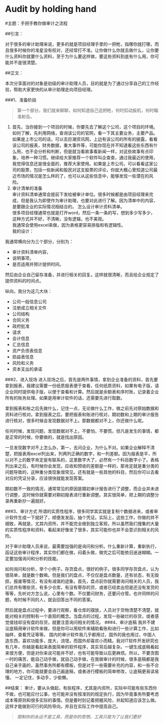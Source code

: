 # Audit by holding hand

#主题：手把手教你做审计之流程

##引言：

对于很多的审计助理来说，更多的就是项目经理手里的一把枪，指哪你就打哪，而且很多时候你的准星没有校对，还经常打不准。让你做什么你就去做什么，让你要什么资料你就要什么资料，至于为什么要这样做，要这些资料到底有什么用，你可能并不是很清楚。

##正文：

本次分享面对的对象是初级的审计助理人员，目的就是为了通过分享自己的工作经验，帮助大家更快的从审计助理走向项目经理。

###1、准备阶段
>第一个部分，我们就来聊聊，如何知道自己这把枪，何时扣动扳机，何时瞄准射击。

1. 	首先，当你接到一个项目的时候，你要先去了解这个公司，这个项目的环境。如何了解，先利用网络，查询该公司的官网，看一下其主要业务，主要产品。如果是上市公司的话，可以去巨潮资讯网，上边有该公司的所有的披露，看看该公司的报表，财务数据，重大事件等，可能你现在并不知道看这些东西有什么用，也不会分析和判断，但是就当看故事看新闻一样，对这些故事有点印象，培养一种习惯。继续给大家推荐一个软件叫企查查，通过我最近的使用，我觉得信息还是很全面的，推荐大家使用。如果是上市公司，可以看看这家公司的股票，包括一些新闻和股民对这支股票的评论，你就大概心里知道公司最近市场的情况是怎么样的了，也可以从这些信息中，能够发现一些潜在的风险。
2.	审计清单的准备  
审计资料清单通常会提前下发给被审计单位。很多时候都是由项目经理来完成，但是我认为即使作为审计助理，也要对此进行了解。因为清单中的内容，是要跟企业的实际情况相结合的。
怎么设计审计资料清单。  
很多项目经理通常也就是打开word，然后一条一条的写，想到多少写多少，这种方式并不好，不清晰，没有逻辑，也不美观。  
我通常会使用excel来做，因为表格更容易排版和有逻辑性。   
我的设计：  

我通常横向分为三个部分，分别为：      
 - 审计资料清单内容，
 - 说明事项，
 - 是否适用并预计提供时间。
   
然后由企业自己留存准备，并进行相关的回复。这样就很清晰，而且给企业规定了提供资料的时间点。

纵向，我分为这几大块：

- 公司一般信息公司  
 - 注册成立相关文件
 - 公司结构
 - 合同义务
 - 政府批准
 - 请求
- 会计信息
 - 汇总信息
 - 资产负债表信息
 - 损益表信息
 - 风险和义务
 - 资本支出的承诺

###2、进入现场
进入现场之后，首先是两件事情，拿到企业准备的资料，首先要拿到报表，我建议需要一份纸质报表便于查看，任何纸质资料，如果有电子版，请企业同时提供电子版，以便于查看和计算。然后就是余额表和序时账，记录着企业所有的账务处理。如果是用审计软件的话，还需要先进行取数。

拿到报表和账之后先做什么，记住一点，无论做什么工作，做之前先对原始数据和资料进行核对。拿到报表之后，要把报表和账进行核对，期初数和上期的审计报告进行核对，很多时候会发现数据对不上。那数据都对不上，你还做什么呢。

任何时候，发现问题，发现数据对不上，不要怕，不要慌，但凡是发生的事情，都是正常的时候，你要做的，就是找出原因。

一旦发现数字对不上怎么办，第一，去问企业，为什么不对。如果企业解释不清楚，把报表用excel列出来，列两列正确的数字，和一列差额。因为报表是平，所以对不上的数字肯定是有联系的，这里数字大了，必然有一个科目数字小了。表格列出来之后，有时候你会发现，应收和预收的差额是一样的，那肯定就是重分类的问题导致的，这种重分类现象很常见。还有就是一些其他的科目，然后你可以去看对应的凭证分录，应该很快就能发现答案。

期初数不一致的情况，通常常见的原因是期初审计报告进行了调整，而企业并未进行调整，这时候你就需要对期初报表进行重新调整。其实很简单，把上期的调整分录再重新抄一遍就好。


###3、审计方式
所谓的实质性程序，很多同学其实就是复制个数据进来，或者审计软件生成一下就好了，顺便发发函，抽个凭证。实际上，这些工作，你做的并不细致，再就是，尤其内资所，并不能完全做到独立客观，所以虽然我们搜集的大量的实质性程序和资料，看起来好像坐了很多，其实可能你也并不会意识到相关的风险。

对于审计助理人员来说，最需要加强的是询问和分析。什么重新计算，重新执行，函证这些审计程序，其实你们都在做，闷着头做，做完之后可能依旧迷迷糊糊。一定要加强询问和分析的技能。

如何询问和分析，举个小例子。存货盘点，很好的例子。很多同学存货盘点，认为很简单，就是数个数嘛。但是我们的盘点，不仅仅是盘点数量，还有状态，有无毁损，报废等情况，有没有减值的迹象。首先，盘点前你就需要询问相关的人员，我们总共有哪些货，有多少仓库，有没有寄存的货，或者已经卖出但是还没有发货的等等，先听对方怎么说，心里有个数。不仅要问财务，还要问仓管。也许同样的问题，有时候不同的人，就会回答出不同的答案。

然后就是盘点过程中，要进行观察，看仓库的摆放，人员对于货物清楚不清楚，就能对相关的控制有一个直观的概念。当盘点的过程，发现一些破烂的存货，或者感觉值钱却没有盘的存货，就要注意询问相关的情况。
###4、审计底稿
我并不建议底稿用审计软件来做，但是你可以用软件来辅助看账和进行一些计算工作，比如抽样，查看凭证等等。
国内的审计软件我几乎都用过，国外的我也用过，中国人造东西，喜欢功能多，庞大，流氓，而国外却喜欢小而精。我对IT软件开发研究也有几年，你越是看起来表面简单的软件程序，其实背后越复杂。一键生成底稿看起来很方便，但是对你来说可能并不好，也有可能导致以后更麻烦。所以，不要贪图一时的痛苦，能自己动手做，就自己动手做，在我做审计的时候，很多底稿都是我自己亲手画的，虽然事务所都有模板，但是对于一些需要补充的内容，和一些不合理的地方，你可能就要会自己画底稿，或者进行模板的简单修改，让底稿更易读易懂。
一定记住，多动手，少偷懒。

##结束：
审计，要从头做起，有些程序，尤其是内资所，实际中可能有些东西你不做，也可能应付公事，也可能并没有按准则的规定执行，因为毕竟事务所要考虑成本等原则和很多实际的事情。但是要时刻记着把握风险，并起知道应该怎么做。这样才能做到可行的风险导向，并且在实际工作中提高自己。

>*限制你的永远不是工具，而是你的思想。工具只是为了让我们更好*



